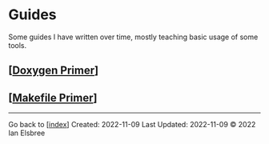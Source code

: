 # Guides

Some guides I have written over time, mostly teaching basic usage of some tools.

## [[Doxygen Primer]]

## [[Makefile Primer]]

---
Go back to [[index]]
Created: 2022-11-09
Last Updated: 2022-11-09
© 2022 Ian Elsbree

[//begin]: # "Autogenerated link references for markdown compatibility"
[Doxygen Primer]: <guides/Doxygen Primer> "Doxygen Primer"
[Makefile Primer]: <guides/Makefile Primer> "Makefile Primer"
[index]: index "Home Page"
[//end]: # "Autogenerated link references"
